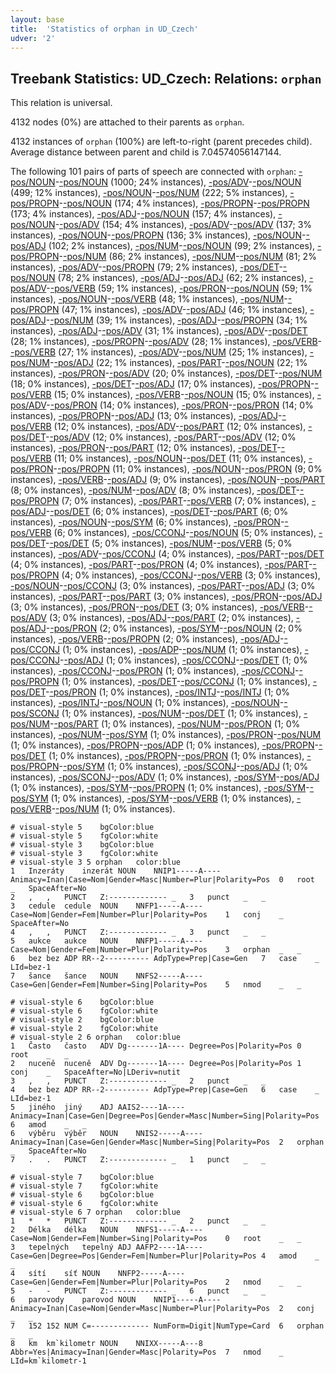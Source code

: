 ```yaml
---
layout: base
title:  'Statistics of orphan in UD_Czech'
udver: '2'
---
```


## Treebank Statistics: UD_Czech: Relations: `orphan`

This relation is universal.

4132 nodes (0%) are attached to their parents as `orphan`.

4132 instances of `orphan` (100%) are left-to-right (parent precedes child).
Average distance between parent and child is 7.04574056147144.

The following 101 pairs of parts of speech are connected with `orphan`: [-pos/NOUN]()-[-pos/NOUN]() (1000; 24% instances), [-pos/ADV]()-[-pos/NOUN]() (499; 12% instances), [-pos/NOUN]()-[-pos/NUM]() (222; 5% instances), [-pos/PROPN]()-[-pos/NOUN]() (174; 4% instances), [-pos/PROPN]()-[-pos/PROPN]() (173; 4% instances), [-pos/ADJ]()-[-pos/NOUN]() (157; 4% instances), [-pos/NOUN]()-[-pos/ADV]() (154; 4% instances), [-pos/ADV]()-[-pos/ADV]() (137; 3% instances), [-pos/NOUN]()-[-pos/PROPN]() (136; 3% instances), [-pos/NOUN]()-[-pos/ADJ]() (102; 2% instances), [-pos/NUM]()-[-pos/NOUN]() (99; 2% instances), [-pos/PROPN]()-[-pos/NUM]() (86; 2% instances), [-pos/NUM]()-[-pos/NUM]() (81; 2% instances), [-pos/ADV]()-[-pos/PROPN]() (79; 2% instances), [-pos/DET]()-[-pos/NOUN]() (78; 2% instances), [-pos/ADJ]()-[-pos/ADJ]() (62; 2% instances), [-pos/ADV]()-[-pos/VERB]() (59; 1% instances), [-pos/PRON]()-[-pos/NOUN]() (59; 1% instances), [-pos/NOUN]()-[-pos/VERB]() (48; 1% instances), [-pos/NUM]()-[-pos/PROPN]() (47; 1% instances), [-pos/ADV]()-[-pos/ADJ]() (46; 1% instances), [-pos/ADJ]()-[-pos/NUM]() (39; 1% instances), [-pos/ADJ]()-[-pos/PROPN]() (34; 1% instances), [-pos/ADJ]()-[-pos/ADV]() (31; 1% instances), [-pos/ADV]()-[-pos/DET]() (28; 1% instances), [-pos/PROPN]()-[-pos/ADV]() (28; 1% instances), [-pos/VERB]()-[-pos/VERB]() (27; 1% instances), [-pos/ADV]()-[-pos/NUM]() (25; 1% instances), [-pos/NUM]()-[-pos/ADJ]() (22; 1% instances), [-pos/PART]()-[-pos/NOUN]() (22; 1% instances), [-pos/PRON]()-[-pos/ADV]() (20; 0% instances), [-pos/DET]()-[-pos/NUM]() (18; 0% instances), [-pos/DET]()-[-pos/ADJ]() (17; 0% instances), [-pos/PROPN]()-[-pos/VERB]() (15; 0% instances), [-pos/VERB]()-[-pos/NOUN]() (15; 0% instances), [-pos/ADV]()-[-pos/PRON]() (14; 0% instances), [-pos/PRON]()-[-pos/PRON]() (14; 0% instances), [-pos/PROPN]()-[-pos/ADJ]() (13; 0% instances), [-pos/ADJ]()-[-pos/VERB]() (12; 0% instances), [-pos/ADV]()-[-pos/PART]() (12; 0% instances), [-pos/DET]()-[-pos/ADV]() (12; 0% instances), [-pos/PART]()-[-pos/ADV]() (12; 0% instances), [-pos/PRON]()-[-pos/PART]() (12; 0% instances), [-pos/DET]()-[-pos/VERB]() (11; 0% instances), [-pos/NOUN]()-[-pos/DET]() (11; 0% instances), [-pos/PRON]()-[-pos/PROPN]() (11; 0% instances), [-pos/NOUN]()-[-pos/PRON]() (9; 0% instances), [-pos/VERB]()-[-pos/ADJ]() (9; 0% instances), [-pos/NOUN]()-[-pos/PART]() (8; 0% instances), [-pos/NUM]()-[-pos/ADV]() (8; 0% instances), [-pos/DET]()-[-pos/PROPN]() (7; 0% instances), [-pos/PART]()-[-pos/VERB]() (7; 0% instances), [-pos/ADJ]()-[-pos/DET]() (6; 0% instances), [-pos/DET]()-[-pos/PART]() (6; 0% instances), [-pos/NOUN]()-[-pos/SYM]() (6; 0% instances), [-pos/PRON]()-[-pos/VERB]() (6; 0% instances), [-pos/CCONJ]()-[-pos/NOUN]() (5; 0% instances), [-pos/DET]()-[-pos/DET]() (5; 0% instances), [-pos/NUM]()-[-pos/VERB]() (5; 0% instances), [-pos/ADV]()-[-pos/CCONJ]() (4; 0% instances), [-pos/PART]()-[-pos/DET]() (4; 0% instances), [-pos/PART]()-[-pos/PRON]() (4; 0% instances), [-pos/PART]()-[-pos/PROPN]() (4; 0% instances), [-pos/CCONJ]()-[-pos/VERB]() (3; 0% instances), [-pos/NOUN]()-[-pos/CCONJ]() (3; 0% instances), [-pos/PART]()-[-pos/ADJ]() (3; 0% instances), [-pos/PART]()-[-pos/PART]() (3; 0% instances), [-pos/PRON]()-[-pos/ADJ]() (3; 0% instances), [-pos/PRON]()-[-pos/DET]() (3; 0% instances), [-pos/VERB]()-[-pos/ADV]() (3; 0% instances), [-pos/ADJ]()-[-pos/PART]() (2; 0% instances), [-pos/ADJ]()-[-pos/PRON]() (2; 0% instances), [-pos/SYM]()-[-pos/NOUN]() (2; 0% instances), [-pos/VERB]()-[-pos/PROPN]() (2; 0% instances), [-pos/ADJ]()-[-pos/CCONJ]() (1; 0% instances), [-pos/ADP]()-[-pos/NUM]() (1; 0% instances), [-pos/CCONJ]()-[-pos/ADJ]() (1; 0% instances), [-pos/CCONJ]()-[-pos/DET]() (1; 0% instances), [-pos/CCONJ]()-[-pos/PRON]() (1; 0% instances), [-pos/CCONJ]()-[-pos/PROPN]() (1; 0% instances), [-pos/DET]()-[-pos/CCONJ]() (1; 0% instances), [-pos/DET]()-[-pos/PRON]() (1; 0% instances), [-pos/INTJ]()-[-pos/INTJ]() (1; 0% instances), [-pos/INTJ]()-[-pos/NOUN]() (1; 0% instances), [-pos/NOUN]()-[-pos/SCONJ]() (1; 0% instances), [-pos/NUM]()-[-pos/DET]() (1; 0% instances), [-pos/NUM]()-[-pos/PART]() (1; 0% instances), [-pos/NUM]()-[-pos/PRON]() (1; 0% instances), [-pos/NUM]()-[-pos/SYM]() (1; 0% instances), [-pos/PRON]()-[-pos/NUM]() (1; 0% instances), [-pos/PROPN]()-[-pos/ADP]() (1; 0% instances), [-pos/PROPN]()-[-pos/DET]() (1; 0% instances), [-pos/PROPN]()-[-pos/PRON]() (1; 0% instances), [-pos/PROPN]()-[-pos/SYM]() (1; 0% instances), [-pos/SCONJ]()-[-pos/ADJ]() (1; 0% instances), [-pos/SCONJ]()-[-pos/ADV]() (1; 0% instances), [-pos/SYM]()-[-pos/ADJ]() (1; 0% instances), [-pos/SYM]()-[-pos/PROPN]() (1; 0% instances), [-pos/SYM]()-[-pos/SYM]() (1; 0% instances), [-pos/SYM]()-[-pos/VERB]() (1; 0% instances), [-pos/VERB]()-[-pos/NUM]() (1; 0% instances).


~~~ conllu
# visual-style 5	bgColor:blue
# visual-style 5	fgColor:white
# visual-style 3	bgColor:blue
# visual-style 3	fgColor:white
# visual-style 3 5 orphan	color:blue
1	Inzeráty	inzerát	NOUN	NNIP1-----A----	Animacy=Inan|Case=Nom|Gender=Masc|Number=Plur|Polarity=Pos	0	root	_	SpaceAfter=No
2	,	,	PUNCT	Z:-------------	_	3	punct	_	_
3	cedule	cedule	NOUN	NNFP1-----A----	Case=Nom|Gender=Fem|Number=Plur|Polarity=Pos	1	conj	_	SpaceAfter=No
4	,	,	PUNCT	Z:-------------	_	3	punct	_	_
5	aukce	aukce	NOUN	NNFP1-----A----	Case=Nom|Gender=Fem|Number=Plur|Polarity=Pos	3	orphan	_	_
6	bez	bez	ADP	RR--2----------	AdpType=Prep|Case=Gen	7	case	_	LId=bez-1
7	šance	šance	NOUN	NNFS2-----A----	Case=Gen|Gender=Fem|Number=Sing|Polarity=Pos	5	nmod	_	_

~~~


~~~ conllu
# visual-style 6	bgColor:blue
# visual-style 6	fgColor:white
# visual-style 2	bgColor:blue
# visual-style 2	fgColor:white
# visual-style 2 6 orphan	color:blue
1	Často	často	ADV	Dg-------1A----	Degree=Pos|Polarity=Pos	0	root	_	_
2	nuceně	nuceně	ADV	Dg-------1A----	Degree=Pos|Polarity=Pos	1	conj	_	SpaceAfter=No|LDeriv=nutit
3	,	,	PUNCT	Z:-------------	_	2	punct	_	_
4	bez	bez	ADP	RR--2----------	AdpType=Prep|Case=Gen	6	case	_	LId=bez-1
5	jiného	jiný	ADJ	AAIS2----1A----	Animacy=Inan|Case=Gen|Degree=Pos|Gender=Masc|Number=Sing|Polarity=Pos	6	amod	_	_
6	výběru	výběr	NOUN	NNIS2-----A----	Animacy=Inan|Case=Gen|Gender=Masc|Number=Sing|Polarity=Pos	2	orphan	_	SpaceAfter=No
7	.	.	PUNCT	Z:-------------	_	1	punct	_	_

~~~


~~~ conllu
# visual-style 7	bgColor:blue
# visual-style 7	fgColor:white
# visual-style 6	bgColor:blue
# visual-style 6	fgColor:white
# visual-style 6 7 orphan	color:blue
1	*	*	PUNCT	Z:-------------	_	2	punct	_	_
2	Délka	délka	NOUN	NNFS1-----A----	Case=Nom|Gender=Fem|Number=Sing|Polarity=Pos	0	root	_	_
3	tepelných	tepelný	ADJ	AAFP2----1A----	Case=Gen|Degree=Pos|Gender=Fem|Number=Plur|Polarity=Pos	4	amod	_	_
4	sítí	síť	NOUN	NNFP2-----A----	Case=Gen|Gender=Fem|Number=Plur|Polarity=Pos	2	nmod	_	_
5	-	-	PUNCT	Z:-------------	_	6	punct	_	_
6	parovody	parovod	NOUN	NNIP1-----A----	Animacy=Inan|Case=Nom|Gender=Masc|Number=Plur|Polarity=Pos	2	conj	_	_
7	152	152	NUM	C=-------------	NumForm=Digit|NumType=Card	6	orphan	_	_
8	km	km`kilometr	NOUN	NNIXX-----A---8	Abbr=Yes|Animacy=Inan|Gender=Masc|Polarity=Pos	7	nmod	_	LId=km`kilometr-1

~~~


